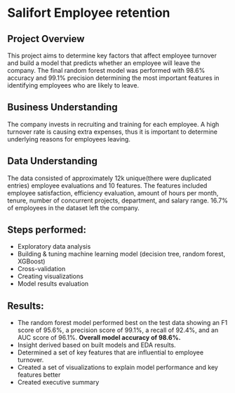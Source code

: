 # Salifort Employee retention 

## Project Overview
This project aims to determine key factors that affect employee turnover and build a model that predicts whether an employee will leave the company. The final random forest model was performed with 98.6% accuracy and 99.1% precision determining the most important features in identifying employees who are likely to leave. 

## Business Understanding 
The company invests in recruiting and training for each employee. A high turnover rate is causing extra expenses, thus it is important to determine underlying reasons for employees leaving.

## Data Understanding 
The data consisted of approximately 12k unique(there were duplicated entries) employee evaluations and 10 features. The features included employee satisfaction, efficiency evaluation, amount of hours per month, tenure, number of concurrent projects, department, and salary range. 16.7% of employees in the dataset left the company.

## Steps performed:
- Exploratory data analysis
- Building & tuning machine learning model (decision tree, random forest, XGBoost)
- Cross-validation
- Creating visualizations
- Model results evaluation

## Results:
- The random forest model performed best on the test data showing an F1 score of 95.6%, a precision score of 99.1%, a recall of 92.4%, and an AUC score of 96.1%. **Overall model accuracy of 98.6%.**
- Insight derived based on built models and EDA results.
- Determined a set of key features that are influential to employee turnover.
- Created a set of visualizations to explain model performance and key features better
- Created executive summary 






